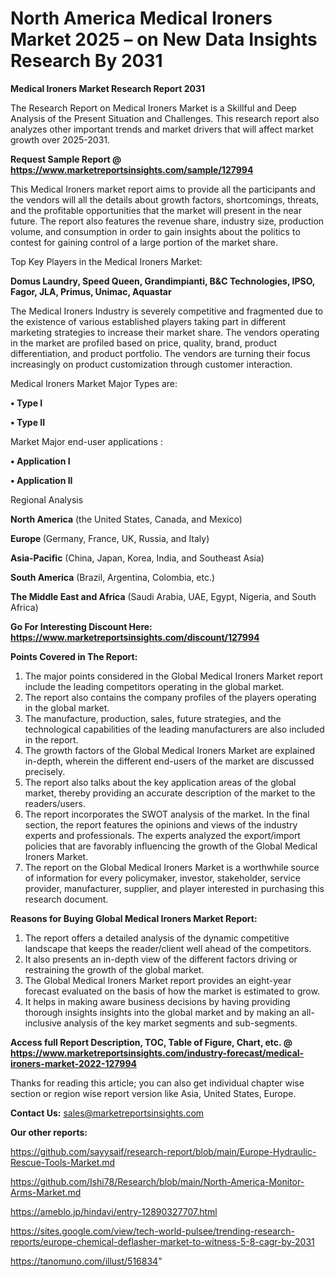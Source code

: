 # North America Medical Ironers Market 2025 – on New Data Insights Research By 2031

<strong>Medical Ironers Market Research Report 2031</strong>

The Research Report on Medical Ironers Market is a Skillful and Deep Analysis of the Present Situation and Challenges. This research report also analyzes other important trends and market drivers that will affect market growth over 2025-2031.

<strong>Request Sample Report @ <a href=https://www.marketreportsinsights.com/sample/127994>https://www.marketreportsinsights.com/sample/127994</a></strong>

This Medical Ironers market report aims to provide all the participants and the vendors will all the details about growth factors, shortcomings, threats, and the profitable opportunities that the market will present in the near future. The report also features the revenue share, industry size, production volume, and consumption in order to gain insights about the politics to contest for gaining control of a large portion of the market share.

Top Key Players in the Medical Ironers Market:

<strong>Domus Laundry, Speed Queen, Grandimpianti, B&C Technologies, IPSO, Fagor, JLA, Primus, Unimac, Aquastar</strong>

The Medical Ironers Industry is severely competitive and fragmented due to the existence of various established players taking part in different marketing strategies to increase their market share. The vendors operating in the market are profiled based on price, quality, brand, product differentiation, and product portfolio. The vendors are turning their focus increasingly on product customization through customer interaction.

Medical Ironers Market Major Types are:

<strong>• Type I

• Type II</strong>

Market Major end-user applications :

<strong>• Application I

• Application II</strong>

Regional Analysis

</u><strong><b>North America</b></strong> (the United States, Canada, and Mexico)

<strong><b>Europe </b></strong>(Germany, France, UK, Russia, and Italy)

<strong><b>Asia-Pacific</b></strong> (China, Japan, Korea, India, and Southeast Asia)

<strong><b>South America</b></strong> (Brazil, Argentina, Colombia, etc.)

<strong><b>The Middle East and Africa</b></strong> (Saudi Arabia, UAE, Egypt, Nigeria, and South Africa)

<strong>Go For Interesting Discount Here: <a href=https://www.marketreportsinsights.com/discount/127994>https://www.marketreportsinsights.com/discount/127994</a></strong>

<strong>Points Covered in The Report:</strong>
<ol>
  <li>The major points considered in the Global Medical Ironers Market report include the leading competitors operating in the global market.</li>
  <li>The report also contains the company profiles of the players operating in the global market.</li>
  <li>The manufacture, production, sales, future strategies, and the technological capabilities of the leading manufacturers are also included in the report.</li>
  <li>The growth factors of the Global Medical Ironers Market are explained in-depth, wherein the different end-users of the market are discussed precisely.</li>
  <li>The report also talks about the key application areas of the global market, thereby providing an accurate description of the market to the readers/users.</li>
  <li>The report incorporates the SWOT analysis of the market. In the final section, the report features the opinions and views of the industry experts and professionals. The experts analyzed the export/import policies that are favorably influencing the growth of the Global Medical Ironers Market.</li>
  <li>The report on the Global Medical Ironers Market is a worthwhile source of information for every policymaker, investor, stakeholder, service provider, manufacturer, supplier, and player interested in purchasing this research document.</li>
</ol>
<strong>Reasons for Buying Global Medical Ironers Market Report:</strong>

<ol>
  <li>The report offers a detailed analysis of the dynamic competitive landscape that keeps the reader/client well ahead of the competitors.</li>
  <li>It also presents an in-depth view of the different factors driving or restraining the growth of the global market.</li>
  <li>The Global Medical Ironers Market report provides an eight-year forecast evaluated on the basis of how the market is estimated to grow.</li>
  <li>It helps in making aware business decisions by having providing thorough insights insights into the global market and by making an all-inclusive analysis of the key market segments and sub-segments.</li>
</ol>
<strong>Access full Report Description, TOC, Table of Figure, Chart, etc. @ <a href=https://www.marketreportsinsights.com/industry-forecast/medical-ironers-market-2022-127994>https://www.marketreportsinsights.com/industry-forecast/medical-ironers-market-2022-127994</a></strong>


Thanks for reading this article; you can also get individual chapter wise section or region wise report version like Asia, United States, Europe.

<strong>Contact Us:</strong>
sales@marketreportsinsights.com

<strong>Our other reports:</strong>

<a href=https://github.com/sayysaif/research-report/blob/main/Europe-Hydraulic-Rescue-Tools-Market.md>https://github.com/sayysaif/research-report/blob/main/Europe-Hydraulic-Rescue-Tools-Market.md</a>

<a href=https://github.com/Ishi78/Research/blob/main/North-America-Monitor-Arms-Market.md>https://github.com/Ishi78/Research/blob/main/North-America-Monitor-Arms-Market.md</a>

<a href=https://ameblo.jp/hindavi/entry-12890327707.html>https://ameblo.jp/hindavi/entry-12890327707.html</a>

<a href=https://sites.google.com/view/tech-world-pulsee/trending-research-reports/europe-chemical-deflasher-market-to-witness-5-8-cagr-by-2031>https://sites.google.com/view/tech-world-pulsee/trending-research-reports/europe-chemical-deflasher-market-to-witness-5-8-cagr-by-2031</a>

<a href=https://tanomuno.com/illust/516834>https://tanomuno.com/illust/516834</a>"

